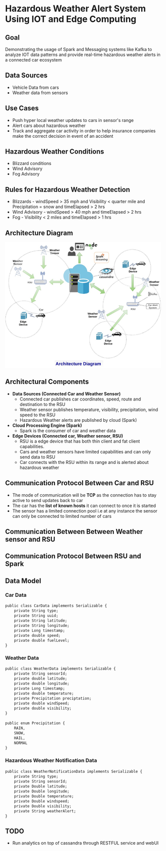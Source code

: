 # Hazardous Weather Alert System Using IOT and Edge Computing

## Goal
Demonstrating the usage of Spark and Messaging systems like Kafka to analyze IOT data patterns and provide real-time hazardous weather alerts in a connected car ecosystem

## Data Sources
* Vehicle Data from cars
* Weather data from sensors

## Use Cases
* Push hyper local weather updates to cars in sensor's range
* Alert cars about hazardous weather
* Track and aggregate car activity in order to help insurance companies make the correct decision in event of an accident

## Hazardous Weather Conditions
* Blizzard conditions
* Wind Advisory
* Fog Advisory

## Rules for Hazardous Weather Detection
* Blizzards - windSpeed > 35 mph and Visibility < quarter mile and Precipitation = snow and timeElapsed > 2 hrs
* Wind Advisory - windSpeed > 40 mph and timeElapsed > 2 hrs
* Fog - Visibility < 2 miles and timeElapsed > 1 hrs

## Architecture Diagram
![picture](Architecture-2.jpg)

## Architectural Components
* <b>Data Sources (Connected Car and Weather Sensor)</b>
    * Connected car publishes car coordinates, speed, route and destination to the RSU
    * Weather sensor publishes temperature, visibility, precipitation, wind speed to the RSU
    * Hazardous Weather alerts are published by  cloud (Spark)
* <b>Cloud Processing Engine (Spark)</b>
    * Spark is the consumer of car and weather data
* <b>Edge Devices (Connected car, Weather sensor, RSU)</b>
    * RSU is a edge device that has both thin client and fat client capabilities.
    * Cars and weather sensors have limited capabilities and can only send data to RSU
    * Car connects with the RSU within its range and is alerted about hazardous weather
    
## Communication Protocol Between Car and RSU
* The mode of communication will be <b>TCP</b> as the connection has to stay active to send updates back to car
* The car has the <b>list of known hosts</b> it can connect to once it is started
* The sensor has a limited connection pool i.e at any instance the sensor can only be connected to limited number of cars

## Communication Between Between Weather sensor and RSU

## Communication Protocol Between RSU and Spark

## Data Model
### Car Data
```
public class CarData implements Serializable {
    private String type;
    private String uuid;
    private String latitude;
    private String longitude;
    private Long timestamp;
    private double speed;
    private double fuelLevel;
}
```
### Weather Data
```
public class WeatherData implements Serializable {
    private String sensorId;
    private double latitude;
    private double longitude;
    private Long timestamp;
    private double temperature;
    private Precipitation preciptation;
    private double windSpeed;
    private double visibility;
}

public enum Precipitation {
    RAIN,
    SNOW,
    HAIL,
    NORMAL
}
```
### Hazardous Weather Notification Data
```
public class WeatherNotificationData implements Serializable {
    private String type;
    private String sensorId;
    private Double latitude;
    private Double longitude;
    private Double temperature;
    private Double windspeed;
    private Double visibility;
    private String weatherAlert;
}
```
## TODO
* Run analytics on top of cassandra through RESTFUL service and webUI


